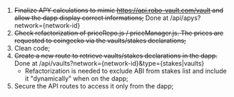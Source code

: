 1. ~~Finalize APY calculations to mimic https://api.robo-vault.com/vault and allow the dapp display correct informations;~~ Done at /api/apys?network={network-id}
2. ~~Check refactorization of priceRepo.js / priceManager.js. The prices are requested to coingecko via the vaults/stakes declarations;~~
3. Clean code;
4. ~~Create a new route to retrieve vaults/stakes declarations in the dapp.~~ Done at /api/vaults?network={network-id}&type={stakes|vaults}
    - Refactorization is needed to exclude ABI from stakes list and include it "dynamically" when on the dapp;
5. Secure the API routes to access it only from the dapp;
